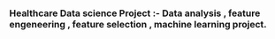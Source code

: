 ### Healthcare Data science Project :- Data analysis , feature engeneering , feature selection , machine learning project.
